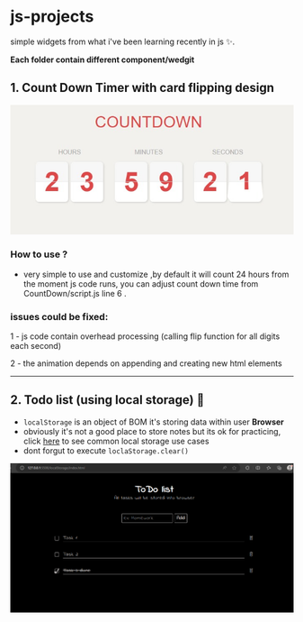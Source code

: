 # js-projects
simple widgets from what i've been learning recently in js ✨.

**Each folder contain different component/wedgit**

## 1. Count Down Timer with card flipping design
![countdown img](imgs/count-down.jpeg)
### How to use ?
- very simple to use and customize ,by default it will count 24 hours from the moment js code runs, you can adjust count down time from CountDown/script.js line 6 .

### issues could be fixed:

1 - js code contain overhead processing (calling flip function for all digits each second)
  
2 - the animation depends on appending and creating new html elements

---

## 2. Todo list (using local storage) 📓

- `localStorage` is an object of BOM it's storing data within user **Browser**
- obviously it's not a good place to store notes but its ok for practicing, click [here](https://www.freecodecamp.org/news/how-to-store-objects-or-arrays-in-browser-local-storage/#:~:text=Local%20storage%20is%20useful%20for,out%20to%20the%20server%20for.) to see common local storage use cases
- dont forgut to execute `loclaStorage.clear()`

![todo list image](imgs/localstorage-todo.png)



